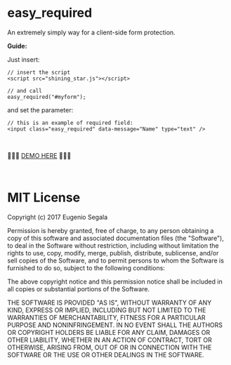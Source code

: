 # easy_required

An extremely simply way for a client-side form protection.

<strong>Guide:</strong>

Just insert:

```
// insert the script
<script src="shining_star.js"></script>

// and call
easy_required("#myform");
```

and set the parameter:

```
// this is an example of required field:
<input class="easy_required" data-message="Name" type="text" />

```
<br>

<p>💾💾💾 <a href="http://www.testersite.it/github/easy_required/v1/">DEMO HERE</a> 💾💾💾</p>

<br>

# MIT License

Copyright (c) 2017 Eugenio Segala

Permission is hereby granted, free of charge, to any person obtaining a copy
of this software and associated documentation files (the "Software"), to deal
in the Software without restriction, including without limitation the rights
to use, copy, modify, merge, publish, distribute, sublicense, and/or sell
copies of the Software, and to permit persons to whom the Software is
furnished to do so, subject to the following conditions:

The above copyright notice and this permission notice shall be included in all
copies or substantial portions of the Software.

THE SOFTWARE IS PROVIDED "AS IS", WITHOUT WARRANTY OF ANY KIND, EXPRESS OR
IMPLIED, INCLUDING BUT NOT LIMITED TO THE WARRANTIES OF MERCHANTABILITY,
FITNESS FOR A PARTICULAR PURPOSE AND NONINFRINGEMENT. IN NO EVENT SHALL THE
AUTHORS OR COPYRIGHT HOLDERS BE LIABLE FOR ANY CLAIM, DAMAGES OR OTHER
LIABILITY, WHETHER IN AN ACTION OF CONTRACT, TORT OR OTHERWISE, ARISING FROM,
OUT OF OR IN CONNECTION WITH THE SOFTWARE OR THE USE OR OTHER DEALINGS IN THE
SOFTWARE.
